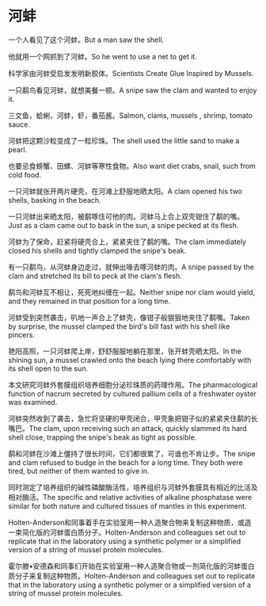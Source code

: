 # 河蚌

<p><span class="chinese">一个人看见了这个河蚌。</span><span class="english">But a man saw the shell.</span></p>

<p><span class="chinese">他就用一个网抓到了河蚌。</span><span class="english">So he went to use a net to get it.</span></p>

<p><span class="chinese">科学家由河蚌受启发发明新胶体。</span><span class="english">Scientists Create Glue Inspired by Mussels.</span></p>

<p><span class="chinese">一只鹬鸟看见河蚌，就想美餐一顿。</span><span class="english">A snipe saw the clam and wanted to enjoy it.</span></p>

<p><span class="chinese">三文鱼，蛤蜊，河蚌，虾，番茄酱。</span><span class="english">Salmon, clams, mussels , shrimp, tomato sauce.</span></p>

<p><span class="chinese">河蚌把这颗沙粒变成了一粒珍珠。</span><span class="english">The shell used the little sand to make a pearl.</span></p>

<p><span class="chinese">也要忌食螃蟹、田螺、河蚌等寒性食物。</span><span class="english">Also want diet crabs, snail, such from cold food.</span></p>

<p><span class="chinese">一只河蚌就张开两片硬壳，在河滩上舒服地晒太阳。</span><span class="english">A clam opened his two shells, basking in the beach.</span></p>

<p><span class="chinese">一只河蚌出来晒太阳，被鹬啄住可他的肉。河蚌马上合上双壳钳住了鹬的嘴。</span><span class="english">Just as a clam came out to bask in the sun, a snipe pecked at its flesh.</span></p>

<p><span class="chinese">河蚌为了保命，赶紧将硬壳合上，紧紧夹住了鹬的嘴。</span><span class="english">The clam immediately closed his shells and tightly clamped the snipe's beak.</span></p>

<p><span class="chinese">有一只鹬鸟，从河蚌身边走过，就伸出喙去啄河蚌的肉。</span><span class="english">A snipe passed by the clam and stretched its bill to peck at the clam's flesh.</span></p>

<p><span class="chinese">鹬鸟和河蚌互不相让，死死地纠缠在一起。</span><span class="english">Neither snipe nor clam would yield, and they remained in that position for a long time.</span></p>

<p><span class="chinese">河蚌受到突然袭击，叭地一声合上了蚌壳，像钳子般狠狠地夹住了鹬嘴。</span><span class="english">Taken by surprise, the mussel clamped the bird's bill fast with his shell like pincers.</span></p>

<p><span class="chinese">艳阳高照，一只河蚌爬上岸，舒舒服服地躺在那里，张开蚌壳晒太阳。</span><span class="english">In the shining sun, a mussel crawled onto the beach lying there comfortably with its shell open to the sun.</span></p>

<p><span class="chinese">本文研究河蚌外套膜组织培养细胞分泌珍珠质的药理作用。</span><span class="english">The pharmacological function of nacrum secreted by cultured pallium cells of a freshwater oyster was examined.</span></p>

<p><span class="chinese">河蚌突然收到了袭击，急忙将坚硬的甲壳闭合，甲壳象把钳子似的紧紧夹住鹬的长嘴巴。</span><span class="english">The clam, upon receiving such an attack, quickly slammed its hard shell close, trapping the snipe's beak as tight as possible.</span></p>

<p><span class="chinese">鹬和河蚌在沙滩上僵持了很长时间，它们都很累了，可谁也不肯让步。</span><span class="english">The snipe and clam refused to budge in the beach for a long time. They both were tired, but neither of them wanted to give in.</span></p>

<p><span class="chinese">同时测定了培养组织的碱性磷酸酶活性，培养组织与河蚌外套膜具有相近的比活及相对酶活。</span><span class="english">The specific and relative activities of alkaline phosphatase were similar for both nature and cultured tissues of mantles in this experiment.</span></p>

<p><span class="chinese">Holten-Anderson和同事着手在实验室用一种人造聚合物来复制这种物质，或造一束简化版的河蚌蛋白质分子。</span><span class="english">Holten-Anderson and colleagues set out to replicate that in the laboratory using a synthetic polymer or a simplified version of a string of mussel protein molecules.</span></p>

<p><span class="chinese">霍尔滕•安德森和同事们开始在实验室用一种人造聚合物或一剂简化版的河蚌蛋白质分子来复制这种物质。</span><span class="english">Holten-Anderson and colleagues set out to replicate that in the laboratory using a synthetic polymer or a simplified version of a string of mussel protein molecules.</span></p>

